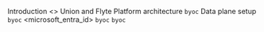 Introduction <>
    Union and Flyte <union-and-flyte>
    Platform architecture <platform-architecture> `byoc`
    Data plane setup <data-plane-setup> `byoc`
        <data-plane-setup-on-aws>
        <data-plane-setup-on-gcp>
        <single-sign-on-setup>
            <microsoft_entra_id>
            <other-identity-providers>
        <configuring-your-data-plane>
        <multi-cluster>
    <getting-started> 
        <installing-development-tools>
        <creating-the-project>
        <looking-at-the-dependencies>
        <looking-at-the-workflow-code>
        <running-in-a-local-python-environment>
        <running-in-a-local-cluster>
        <setting-up-the-project-on-union>
        <deploying-the-project-on-union>
        <more-resources>
    <core-concepts>
        <workflows>
            <standard-workflows>
            <subworkflows-and-sub-launch-plans>
            <dynamic-workflows>
            <eager-workflows>
            <launching-workflows>
            <viewing-workflows>
            <viewing-workflow-executions>
        <tasks>
            <task-types>
            <task-parameters>
            <launching-tasks>
            <viewing-tasks>
            <viewing-cloudwatch-logs-for-a-task>
            <task-software-environment>
                <imagespec>
                <imagespec-with-ecr>
                <imagespec-with-gar>
                <environment-variables>
                <secrets>
            <task-hardware-environment>
                <customizing-task-resources>
                <accelerators>
                <interruptible-instances>
                <task-level-monitoring>
        <launch-plans>
            <defining-launch-plans>
            <viewing-launch-plans>
            <notifications> 
            <schedules>
            <activating-and-deactivating>
            <running-launch-plans>
            <reactive-workflows>
        <artifacts>
            <declaring-artifacts>
            <materializing-artifacts>
            <consuming-artifacts-in-workflows>
            <connecting-workflows-with-artifact-event-triggers>
            <viewing-artifacts>
        <caching>
    <development-cycle>
        <registering-workflows>
        <task-resource-validation>
        <interactive-tasks>
        <setting-up-ci-cd-deployment>
        <unionremote>
    <data-input-output>
        <flytefile>
        <accelerated-datasets>
    <administration> `byoc`
        <user-management>
        <usage>
        <applications>
        <cli-authentication>
    <integrations> `byoc`
        <enabling-aws-resources>
            <enabling-aws-s3>
            <enabling-aws-secrets-manager>
            <enabling-aws-ecr>
        <enabling-gcp-resources>
            <enabling-google-cloud-storage>
            <enabling-google-secret-manager>
            <enabling-google-artifact-registry>
            <enabling-bigquery>
        <agents>
            <airflow-agent>
                <airflow-agent-example>
            <sagemaker-agent>
                <sagemaker-agent-example>
            <databricks-agent>
                <databricks-agent-example>
            <file-sensor-agent>
                <file-sensor-agent-example>
            <bigquery-agent>
                <bigquery-agent-example>
            <mmcloud-agent>
                <mmcloud-agent-example>
            <dgx-agent>
            <chatgpt-agent>
                <chatgpt-agent-example>
            <snowflake-agent>
                <snowflake-agent-example>
    <faq>